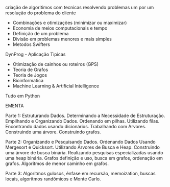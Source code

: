 <!-- Programação Dinamica -->

criação de algoritimos com tecnicas
resolvendo problemas um por um
resolução do problema do cliente
 
 - Combinações e otimizações (minimizar ou maximizar)
 - Economia de meios computacionais e tempo
 - Definição de um problema 
 - Divisão em problemas menores e mais simples
 - Metodos Swifters

 DynProg - Aplicação Tipicas

 - Otimização de cainhos ou roteiros (GPS)
 - Teoria de Grafos 
 - Teoria de Jogos 
 - Bioinformatica
 - Machine Learning & Artificial Intelligence

Tudo em Python

EMENTA

Parte 1: Estruturando Dados. Determinando a Necessidade de Estruturação. Empilhando e
Organizando Dados. Ordenando em pilhas. Utilizando filas. Encontrando dados usando
dicionários. Trabalhando com Árvores. Construindo uma árvore. Construindo grafos.

Parte 2: Organizando e Pesquisando Dados. Ordenando Dados Usando Mergesort e Quicksort.
Utilizando Árvores de Busca e Heap. Construindo uma árvore de busca binária. Realizando
pesquisas especializadas usando uma heap binária. Grafos definição e uso, busca em grafos,
ordenação em grafos. Algoritmos de menor caminho em grafos.

Parte 3: Algoritmos gulosos, ênfase em recursão, memoization, buscas locais, algoritmos
randômicos e Monte Carlo.